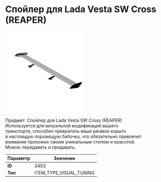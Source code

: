 # Спойлер для Lada Vesta SW Cross (REAPER)

![Item Image](../img/3403.webp?raw=true)

Предмет: Спойлер для Lada Vesta SW Cross (REAPER)<br>Используется для визуальной модификаций вашего<br>транспорта, способен превратить ваше ржавое корыто<br>в настоящую порхающую бабочку, что обязательно привлечет<br>внимание прохожих своим уникальным стилем и красотой.<br>Можно передавать и продавать.


| Параметр | Значение |
|----------|----------|
| **ID** | 3403 |
| **Тип** | ITEM_TYPE_VISUAL_TUNING |


